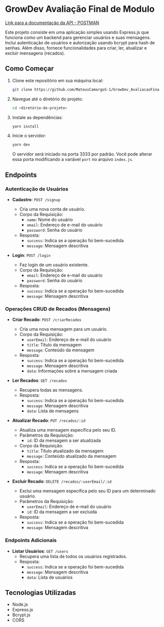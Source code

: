 
# GrowDev Avaliação Final de Modulo
[Link para a documentação da API - POSTMAN](https://documenter.getpostman.com/view/32755950/2sA2r9UheU)

Este projeto consiste em uma aplicação simples usando Express.js que funciona como um backend para gerenciar usuários e suas mensagens. Inclui autenticação de usuários e autorização usando bcrypt para hash de senhas. Além disso, fornece funcionalidades para criar, ler, atualizar e excluir mensagens (recados).

## Como Começar

1. Clone este repositório em sua máquina local:

   ```bash
   git clone https://github.com/MateusCamargoS-1/GrowDev_AvaliacaoFinal_Modulo_Backend
   ```

2. Navegue até o diretório do projeto:

   ```bash
   cd <diretório-do-projeto>
   ```

3. Instale as dependências:

   ```bash
   yarn install
   ```

4. Inicie o servidor:

   ```bash
   yarn dev
   ```

   O servidor será iniciado na porta 3333 por padrão. Você pode alterar essa porta modificando a variável `port` no arquivo `index.js`.

## Endpoints

### Autenticação de Usuários

- **Cadastro**: `POST /signup`
  - Cria uma nova conta de usuário.
  - Corpo da Requisição:
    - `name`: Nome do usuário
    - `email`: Endereço de e-mail do usuário
    - `password`: Senha do usuário
  - Resposta:
    - `success`: Indica se a operação foi bem-sucedida
    - `message`: Mensagem descritiva

- **Login**: `POST /login`
  - Faz login de um usuário existente.
  - Corpo da Requisição:
    - `email`: Endereço de e-mail do usuário
    - `password`: Senha do usuário
  - Resposta:
    - `success`: Indica se a operação foi bem-sucedida
    - `message`: Mensagem descritiva

### Operações CRUD de Recados (Mensagens)

- **Criar Recado**: `POST /criarRecados`
  - Cria uma nova mensagem para um usuário.
  - Corpo da Requisição:
    - `userEmail`: Endereço de e-mail do usuário
    - `title`: Título da mensagem
    - `message`: Conteúdo da mensagem
  - Resposta:
    - `success`: Indica se a operação foi bem-sucedida
    - `message`: Mensagem descritiva
    - `data`: Informações sobre a mensagem criada

- **Ler Recados**: `GET /recados`
  - Recupera todas as mensagens.
  - Resposta:
    - `success`: Indica se a operação foi bem-sucedida
    - `message`: Mensagem descritiva
    - `data`: Lista de mensagens

- **Atualizar Recado**: `PUT /recados/:id`
  - Atualiza uma mensagem específica pelo seu ID.
  - Parâmetros da Requisição:
    - `id`: ID da mensagem a ser atualizada
  - Corpo da Requisição:
    - `title`: Título atualizado da mensagem
    - `message`: Conteúdo atualizado da mensagem
  - Resposta:
    - `success`: Indica se a operação foi bem-sucedida
    - `message`: Mensagem descritiva

- **Excluir Recado**: `DELETE /recados/:userEmail/:id`
  - Exclui uma mensagem específica pelo seu ID para um determinado usuário.
  - Parâmetros da Requisição:
    - `userEmail`: Endereço de e-mail do usuário
    - `id`: ID da mensagem a ser excluída
  - Resposta:
    - `success`: Indica se a operação foi bem-sucedida
    - `message`: Mensagem descritiva

### Endpoints Adicionais

- **Listar Usuários**: `GET /users`
  - Recupera uma lista de todos os usuários registrados.
  - Resposta:
    - `success`: Indica se a operação foi bem-sucedida
    - `message`: Mensagem descritiva
    - `data`: Lista de usuários

## Tecnologias Utilizadas

- Node.js
- Express.js
- Bcrypt.js
- CORS
